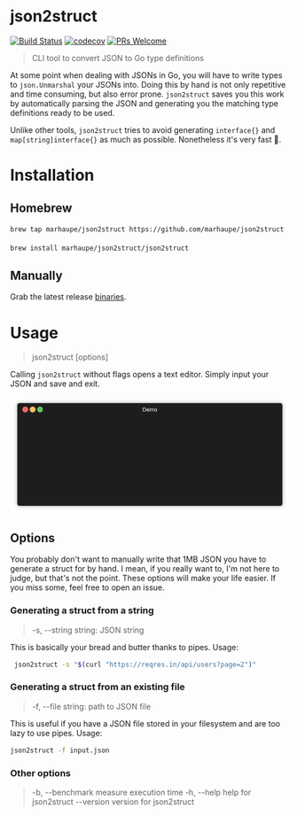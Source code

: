 # json2struct


[![Build Status](https://travis-ci.com/marhaupe/json2struct.svg?branch=master)](https://travis-ci.com/marhaupe/json2struct)
[![codecov](https://codecov.io/gh/marhaupe/json2struct/branch/master/graph/badge.svg)](https://codecov.io/gh/marhaupe/json2struct)
[![PRs Welcome](https://img.shields.io/badge/PRs-welcome-brightgreen.svg?style=flat-square)](http://makeapullrequest.com) 
<!-- [![GoDoc](https://godoc.org/github.com/marhaupe/json2struct?status.svg)](https://godoc.org/github.com/marhaupe/json2struct) -->

> CLI tool to convert JSON to Go type definitions

At some point when dealing with JSONs in Go, you will have to write types to `json.Unmarshal` your JSONs into. Doing this by hand is not only repetitive and time consuming, but also error prone. `json2struct` saves you this work by automatically parsing the JSON and generating you the matching type definitions ready to be used.

Unlike other tools, `json2struct` tries to avoid generating `interface{}` and `map[string]interface{}` as much as possible. Nonetheless it's very fast 🚀.

# Installation

## Homebrew

```bash
brew tap marhaupe/json2struct https://github.com/marhaupe/json2struct 

brew install marhaupe/json2struct/json2struct
```


## Manually

Grab the latest release [binaries](https://github.com/marhaupe/json2struct/releases). 


# Usage

> json2struct [options]

Calling `json2struct` without flags opens a text editor. Simply input your JSON and save and exit. 

![Example](.github/demo.gif)

## Options
You probably don't want to manually write that 1MB JSON you have to generate a struct for by hand. I mean, if you really want to, I'm not here to judge, but that's not the point. These options will make your life easier. If you miss some, feel free to open an issue.


### Generating a struct from a string
>  -s, --string string:   JSON string

This is basically your bread and butter thanks to pipes. Usage:
```bash
 json2struct -s "$(curl "https://reqres.in/api/users?page=2")"
```
### Generating a struct from an existing file
>  -f, --file string:     path to JSON file 

This is useful if you have a JSON file stored in your filesystem and are too lazy to use pipes. Usage:
```bash
json2struct -f input.json
```

### Other options
> -b, --benchmark       measure execution time
> -h, --help            help for json2struct
>      --version         version for json2struct
